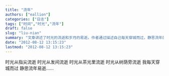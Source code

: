 ```yaml
---
title: "流年"
authors: ["eallion"]
categories: ["日志"]
tags: ["时间","时光","流年"]
draft: false
slug: "liu-nian"
summary: "文章讲述了时光的流逝和岁月的易逝。作者通过描述自己每天穿城而过，静思流年的场景，表达了对时间流逝的感慨。"
date: "2012-08-12 13:15:23"
lastmod: "2012-08-12 13:15:23"
---
```


时光从指尖流逝
时光从发间流逝
时光从茶光里流逝
时光从树荫旁流逝
我每天穿城而过
静思流年易逝……
